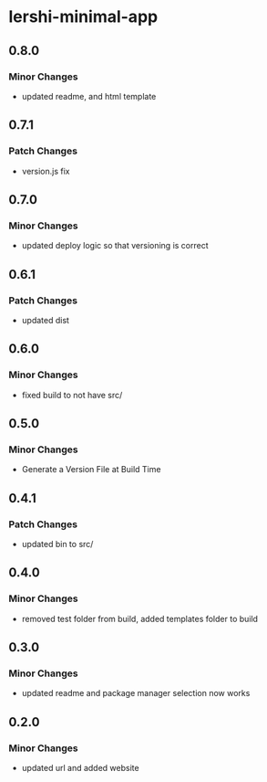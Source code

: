 # lershi-minimal-app

## 0.8.0

### Minor Changes

- updated readme, and html template

## 0.7.1

### Patch Changes

- version.js fix

## 0.7.0

### Minor Changes

- updated deploy logic so that versioning is correct

## 0.6.1

### Patch Changes

- updated dist

## 0.6.0

### Minor Changes

- fixed build to not have src/

## 0.5.0

### Minor Changes

- Generate a Version File at Build Time

## 0.4.1

### Patch Changes

- updated bin to src/

## 0.4.0

### Minor Changes

- removed test folder from build, added templates folder to build

## 0.3.0

### Minor Changes

- updated readme and package manager selection now works

## 0.2.0

### Minor Changes

- updated url and added website
